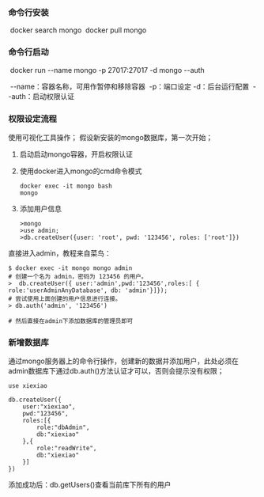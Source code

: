 ### 命令行安装

​    docker search mongo
​    docker pull mongo

###  命令行启动

​    docker run --name mongo -p 27017:27017 -d mongo --auth

​	--name：容器名称，可用作暂停和移除容器
​	-p：端口设定
​	-d：后台运行配置
​	--auth：启动权限认证

### 权限设定流程
使用可视化工具操作；
假设新安装的mongo数据库，第一次开始；

 1. 启动启动mongo容器，开启权限认证
 2. 使用docker进入mongo的cmd命令模式

	```
	docker exec -it mongo bash
	mongo
	```
3. 添加用户信息

	```
	>mongo
	>use admin;
	>db.createUser({user: 'root', pwd: '123456', roles: ['root']})
	```

直接进入admin，教程来自菜鸟：

```
$ docker exec -it mongo mongo admin
# 创建一个名为 admin，密码为 123456 的用户。
>  db.createUser({ user:'admin',pwd:'123456',roles:[ { role:'userAdminAnyDatabase', db: 'admin'}]});
# 尝试使用上面创建的用户信息进行连接。
> db.auth('admin', '123456')

# 然后直接在admin下添加数据库的管理员即可
```

### 新增数据库

通过mongo服务器上的命令行操作，创建新的数据并添加用户，此处必须在admin数据库下通过db.auth()方法认证才可以，否则会提示没有权限；
```
use xiexiao

db.createUser({
    user:"xiexiao",
    pwd:"123456",
    roles:[{
        role:"dbAdmin",
        db:"xiexiao"
    },{
        role:"readWrite",
        db:"xiexiao"
    }]
})
```

添加成功后：db.getUsers()查看当前库下所有的用户